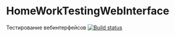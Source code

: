 # HomeWorkTestingWebInterface
Тестирование вебинтерфейсов
[![Build status](https://ci.appveyor.com/api/projects/status/ey80ryrxcy7whmdn?svg=true)](https://ci.appveyor.com/project/InnaTolmacheva/homeworktestingwebinterface)
